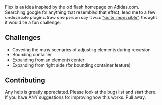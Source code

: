 Flex is an idea inspired by the old flash homepage on Adidas.com. Searching google for anything that resembled that effect, lead me to a few undesirable plugins. Saw one person  say it was ["quite impossible"](http://stackoverflow.com/questions/1945164/how-to-make-silde-like-homepage-of-adidas-com-with-jquery), thought it would be a fun challenge.


Challenges
-------------

- Covering the many scenarios of adjusting elements during recursion
- Bounding container
- Expanding from an elements center
- Expanding from right side (for bounding container feature)


Contributing
-------------

Any help is greatly appreciated. Please look at the bugs list and start there. If you have ANY suggestions for improving how this works. Pull away.
